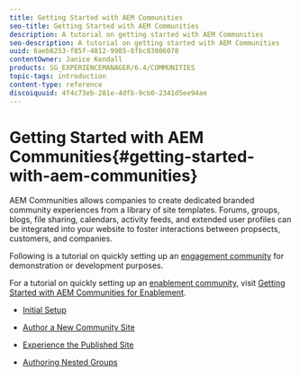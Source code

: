 ```yaml
---
title: Getting Started with AEM Communities
seo-title: Getting Started with AEM Communities
description: A tutorial on getting started with AEM Communities
seo-description: A tutorial on getting started with AEM Communities
uuid: 6aeb8253-f85f-4812-9985-8fbc83006078
contentOwner: Janice Kendall
products: SG_EXPERIENCEMANAGER/6.4/COMMUNITIES
topic-tags: introduction
content-type: reference
discoiquuid: 4f4c73eb-281e-4dfb-9cb0-2341d5ee94ae
---
```


# Getting Started with AEM Communities{#getting-started-with-aem-communities}

AEM Communities allows companies to create dedicated branded community experiences from a library of site templates. Forums, groups, blogs, file sharing, calendars, activity feeds, and extended user profiles can be integrated into your website to foster interactions between propsects, customers, and companies.

Following is a tutorial on quickly setting up an [engagement community](/help/communities/overview.md#engagement-community) for demonstration or development purposes.

For a tutorial on quickly setting up an [enablement community](/help/communities/overview.md#enablement-community), visit [Getting Started with AEM Communities for Enablement](/help/communities/getting-started-enablement.md).

* [Initial Setup](/help/communities/setup.md)

* [Author a New Community Site](/help/communities/create-site.md)

* [Experience the Published Site](/help/communities/published-site.md)

* [Authoring Nested Groups](/help/communities/nested-groups.md)

